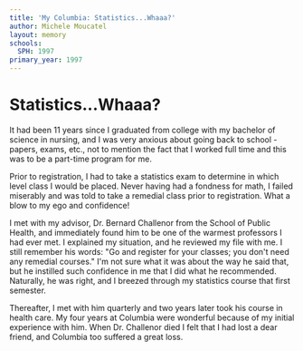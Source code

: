 ```yaml
---
title: 'My Columbia: Statistics...Whaaa?'
author: Michele Moucatel
layout: memory
schools:
  SPH: 1997
primary_year: 1997
---
```

# Statistics...Whaaa?

It had been 11 years since I graduated from college with my bachelor of science in nursing, and I was very anxious about going back to school - papers, exams, etc., not to mention the fact that I worked full time and this was to be a part-time program for me.

Prior to registration, I had to take a statistics exam to determine in which level class I would be placed.  Never having had a fondness for math, I failed miserably and was told to take a remedial class prior to registration.  What a blow to my ego and confidence!

I met with my advisor, Dr. Bernard Challenor from the School of Public Health, and immediately found him to be one of the warmest professors I had ever met.  I explained my situation, and he reviewed my file with me.  I still remember his words: "Go and register for your classes; you don't need any remedial courses."  I'm not sure what it was about the way he said that, but he instilled such confidence in me that I did what he recommended.  Naturally, he was right, and I breezed through my statistics course that first semester.

Thereafter, I met with him quarterly and two years later took his course in health care.  My four years at Columbia were wonderful because of my initial experience with him.  When Dr. Challenor died I felt that I had lost a dear friend, and Columbia too suffered a great loss.
